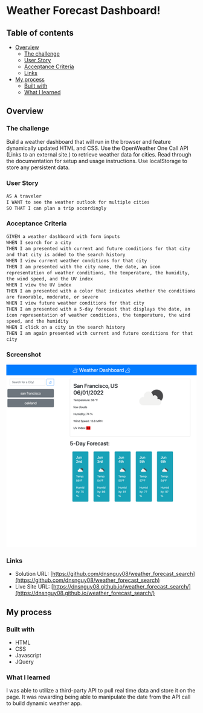 # Weather Forecast Dashboard!

## Table of contents

- [Overview](#overview)
  - [The challenge](#the-challenge)
  - [User Story](#user-story)
  - [Acceptance Criteria](#acceptance-criteria)
  - [Links](#links)
- [My process](#my-process)
  - [Built with](#built-with)
  - [What I learned](#what-i-learned)

## Overview

### The challenge

Build a weather dashboard that will run in the browser and feature dynamically updated HTML and CSS.
Use the OpenWeather One Call API (Links to an external site.) to retrieve weather data for cities.
Read through the documentation for setup and usage instructions. Use localStorage to store any persistent data.

### User Story

    AS A traveler
    I WANT to see the weather outlook for multiple cities
    SO THAT I can plan a trip accordingly

### Acceptance Criteria

    GIVEN a weather dashboard with form inputs
    WHEN I search for a city
    THEN I am presented with current and future conditions for that city and that city is added to the search history
    WHEN I view current weather conditions for that city
    THEN I am presented with the city name, the date, an icon representation of weather conditions, the temperature, the humidity, the wind speed, and the UV index
    WHEN I view the UV index
    THEN I am presented with a color that indicates whether the conditions are favorable, moderate, or severe
    WHEN I view future weather conditions for that city
    THEN I am presented with a 5-day forecast that displays the date, an icon representation of weather conditions, the temperature, the wind speed, and the humidity
    WHEN I click on a city in the search history
    THEN I am again presented with current and future conditions for that city

### Screenshot

![Weather_Dashboard](./assets/images/screenshot.jpg)


### Links

- Solution URL: [https://github.com/dnsnguy08/weather_forecast_search](https://github.com/dnsnguy08/weather_forecast_search)
- Live Site URL: [https://dnsnguy08.github.io/weather_forecast_search/](https://dnsnguy08.github.io/weather_forecast_search/)

## My process

### Built with
- HTML
- CSS
- Javascript
- JQuery

### What I learned
I was able to utilize a third-party API to pull real time data and store it on the page. 
It was rewarding being able to manipulate the date from the API call to build dynamic weather app.
